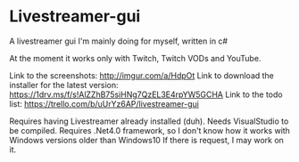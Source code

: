 # Livestreamer-gui
A livestreamer gui I'm mainly doing for myself, written in c#

At the moment it works only with Twitch, Twitch VODs and YouTube.

Link to the screenshots: http://imgur.com/a/HdpOt
Link to download the installer for the latest version: https://1drv.ms/f/s!AlZZhB75siHNg7QzEL3E4rpYW5GCHA
Link to the todo list: https://trello.com/b/uUrYz6AP/livestreamer-gui

Requires having Livestreamer already installed (duh).
Needs VisualStudio to be compiled.
Requires .Net4.0 framework, so I don't know how it works with Windows versions older than Windows10
If there is request, I may work on it.